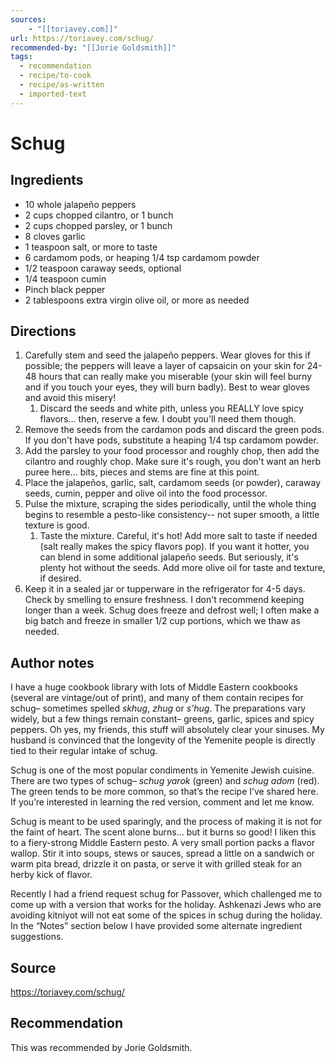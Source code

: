 ```yaml
---
sources: 
    - "[[toriavey.com]]"
url: https://toriavey.com/schug/
recommended-by: "[[Jorie Goldsmith]]"
tags:
  - recommendation
  - recipe/to-cook
  - recipe/as-written
  - imported-text
---
```


# Schug

## Ingredients
- 10 whole jalapeño peppers
- 2 cups chopped cilantro, or 1 bunch
- 2 cups chopped parsley, or 1 bunch
- 8 cloves garlic
- 1 teaspoon salt, or more to taste
- 6 cardamom pods, or heaping 1/4 tsp cardamom powder
- 1/2 teaspoon caraway seeds, optional
- 1/4 teaspoon cumin
- Pinch black pepper
- 2 tablespoons extra virgin olive oil, or more as needed
## Directions
1. Carefully stem and seed the jalapeño peppers. Wear gloves for this if possible; the peppers will leave a layer of capsaicin on your skin for 24-48 hours that can really make you miserable (your skin will feel burny and if you touch your eyes, they will burn badly). Best to wear gloves and avoid this misery! 
    1. Discard the seeds and white pith, unless you REALLY love spicy flavors... then, reserve a few. I doubt you'll need them though.
2. Remove the seeds from the cardamon pods and discard the green pods. If you don't have pods, substitute a heaping 1/4 tsp cardamom powder.  
3. Add the parsley to your food processor and roughly chop, then add the cilantro and roughly chop. Make sure it's rough, you don't want an herb puree here... bits, pieces and stems are fine at this point.
4. Place the jalapeños, garlic, salt, cardamom seeds (or powder), caraway seeds, cumin, pepper and olive oil into the food processor. 
5. Pulse the mixture, scraping the sides periodically, until the whole thing begins to resemble a pesto-like consistency-- not super smooth, a little texture is good. 
    1. Taste the mixture. Careful, it's hot! Add more salt to taste if needed (salt really makes the spicy flavors pop). If you want it hotter, you can blend in some additional jalapeño seeds. But seriously, it's plenty hot without the seeds. Add more olive oil for taste and texture, if desired.
6. Keep it in a sealed jar or tupperware in the refrigerator for 4-5 days. Check by smelling to ensure freshness. I don't recommend keeping longer than a week. Schug does freeze and defrost well; I often make a big batch and freeze in smaller 1/2 cup portions, which we thaw as needed.

## Author notes
I have a huge cookbook library with lots of Middle Eastern cookbooks (several are vintage/out of print), and many of them contain recipes for schug– sometimes spelled _skhug_, _zhug_ or _s’hug_. The preparations vary widely, but a few things remain constant– greens, garlic, spices and spicy peppers. Oh yes, my friends, this stuff will absolutely clear your sinuses. My husband is convinced that the longevity of the Yemenite people is directly tied to their regular intake of schug.

Schug is one of the most popular condiments in Yemenite Jewish cuisine. There are two types of schug– _schug yarok_ (green) and _schug adom_ (red). The green tends to be more common, so that’s the recipe I’ve shared here. If you’re interested in learning the red version, comment and let me know.

Schug is meant to be used sparingly, and the process of making it is not for the faint of heart. The scent alone burns… but it burns so good! I liken this to a fiery-strong Middle Eastern pesto. A very small portion packs a flavor wallop. Stir it into soups, stews or sauces, spread a little on a sandwich or warm pita bread, drizzle it on pasta, or serve it with grilled steak for an herby kick of flavor.

Recently I had a friend request schug for Passover, which challenged me to come up with a version that works for the holiday. Ashkenazi Jews who are avoiding kitniyot will not eat some of the spices in schug during the holiday. In the “Notes” section below I have provided some alternate ingredient suggestions.
## Source
https://toriavey.com/schug/
## Recommendation
This was recommended by Jorie Goldsmith.
